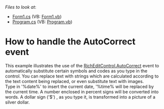 <!-- default file list -->
*Files to look at*:

* [Form1.cs](./CS/AutoCorrectEvent/Form1.cs) (VB: [Form1.vb](./VB/AutoCorrectEvent/Form1.vb))
* [Program.cs](./CS/AutoCorrectEvent/Program.cs) (VB: [Program.vb](./VB/AutoCorrectEvent/Program.vb))
<!-- default file list end -->
# How to handle the AutoCorrect event


<p>This example illustrates the use of the <u>RichEditControl.AutoCorrect</u> event to automatically substitute certain symbols and codes as you type in the control. You can replace text with strings which are calculated according to the text content being replaced, or even substitute text with images.<br />
Type in '%date%' to insert the current date, '%time% will be replaced by the current time. A number enclosed in percent signs will be converted into words. A dollar sign ('$') , as you type it, is transformed into a picture of a silver dollar.</p>

<br/>


